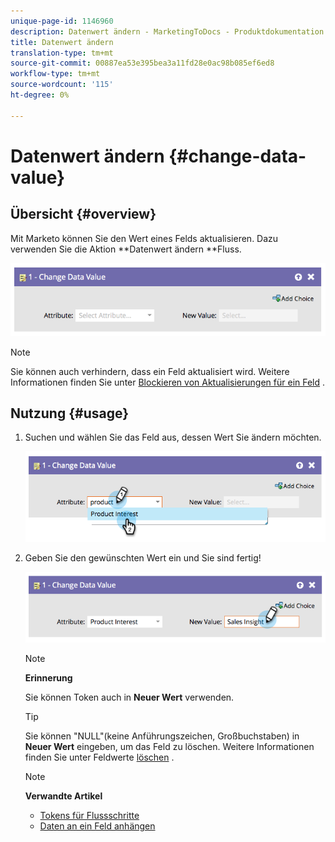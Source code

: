 ```yaml
---
unique-page-id: 1146960
description: Datenwert ändern - MarketingToDocs - Produktdokumentation
title: Datenwert ändern
translation-type: tm+mt
source-git-commit: 00887ea53e395bea3a11fd28e0ac98b085ef6ed8
workflow-type: tm+mt
source-wordcount: '115'
ht-degree: 0%

---
```



# Datenwert ändern {#change-data-value}

## Übersicht {#overview}

Mit Marketo können Sie den Wert eines Felds aktualisieren. Dazu verwenden Sie die Aktion **Datenwert ändern **Fluss.

![](assets/image2014-9-22-11-3a15-3a34.png)

>[!NOTE]
>
>Sie können auch verhindern, dass ein Feld aktualisiert wird. Weitere Informationen finden Sie unter [Blockieren von Aktualisierungen für ein Feld](../../../../product-docs/administration/field-management/block-updates-to-a-field.md) .

## Nutzung {#usage}

1. Suchen und wählen Sie das Feld aus, dessen Wert Sie ändern möchten.

   ![](assets/image2014-9-22-11-3a18-3a29.png)

1. Geben Sie den gewünschten Wert ein und Sie sind fertig!

   ![](assets/image2014-9-22-11-3a18-3a38.png)

   >[!NOTE]
   >
   >**Erinnerung**
   >
   >
   >Sie können Token auch in **Neuer Wert** verwenden.

   >[!TIP]
   >
   >Sie können &quot;NULL&quot;(keine Anführungszeichen, Großbuchstaben) in **Neuer Wert** eingeben, um das Feld zu löschen. Weitere Informationen finden Sie unter Feldwerte [löschen](change-data-value/clear-field-values.md) .

   >[!NOTE]
   >
   >**Verwandte Artikel**
   >
   >    
   >    
   >    * [Tokens für Flussschritte](use-tokens-in-flow-steps.md)
   >    * [Daten an ein Feld anhängen](append-data-to-a-field.md)


